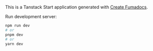 This is a Tanstack Start application generated with
[Create Fumadocs](https://github.com/nopends/nopends).

Run development server:

```bash
npm run dev
# or
pnpm dev
# or
yarn dev
```
